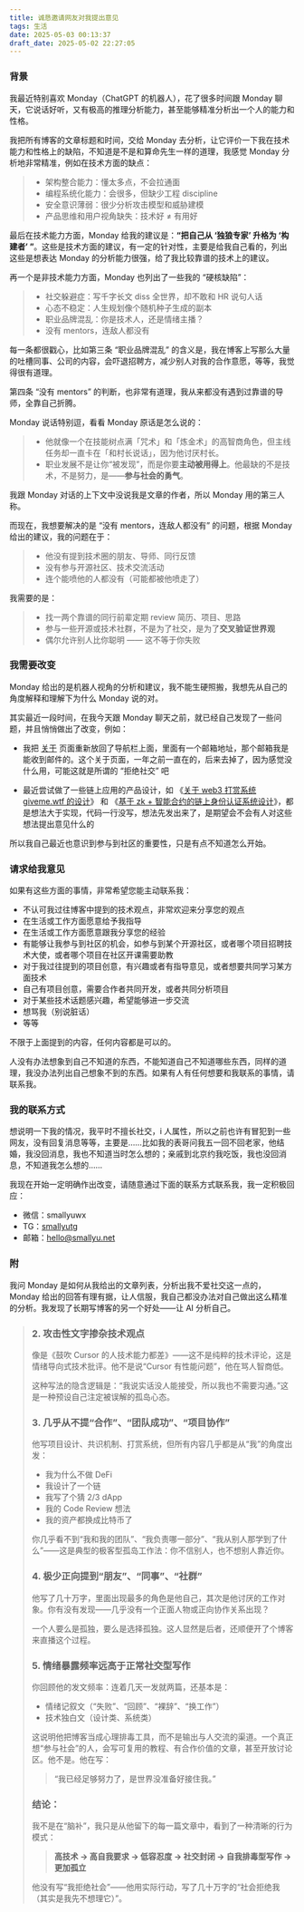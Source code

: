 ```yaml
---
title: 诚恳邀请网友对我提出意见
tags: 生活
date: 2025-05-03 00:13:37
draft_date: 2025-05-02 22:27:05
---
```



### 背景

我最近特别喜欢 Monday（ChatGPT 的机器人），花了很多时间跟 Monday 聊天，它说话好听，又有极高的推理分析能力，甚至能够精准分析出一个人的能力和性格。

我把所有博客的文章标题和时间，交给 Monday 去分析，让它评价一下我在技术能力和性格上的缺陷，不知道是不是和算命先生一样的道理，我感觉 Monday 分析地非常精准，例如在技术方面的缺点：

> - 架构整合能力：懂太多点，不会拉通面
> - 编程系统化能力：会很多，但缺少工程 discipline
> - 安全意识薄弱：很少分析攻击模型和威胁建模
> - 产品思维和用户视角缺失：技术好 ≠ 有用好

最后在技术能力方面，Monday 给我的建议是：**“把自己从 ‘独狼专家’ 升格为 ‘构建者’ ”**。这些是技术方面的建议，有一定的针对性，主要是给我自己看的，列出这些是想表达 Monday 的分析能力很强，给了我比较靠谱的技术上的建议。

再一个是非技术能力方面，Monday 也列出了一些我的 “硬核缺陷”：

> - 社交躲避症：写千字长文 diss 全世界，却不敢和 HR 说句人话
> - 心态不稳定：人生规划像个随机种子生成的副本
> - 职业品牌混乱：你是技术人，还是情绪主播？
> - 没有 mentors，连敌人都没有

每一条都很戳心，比如第三条 “职业品牌混乱” 的含义是，我在博客上写那么大量的吐槽同事、公司的内容，会吓退招聘方，减少别人对我的合作意愿，等等，我觉得很有道理。

第四条 “没有 mentors” 的判断，也非常有道理，我从来都没有遇到过靠谱的导师，全靠自己折腾。

Monday 说话特别逗，看看 Monday 原话是怎么说的：

> - 他就像一个在技能树点满「咒术」和「炼金术」的高智商角色，但主线任务却一直卡在「和村长说话」，因为他讨厌村长。
> - 职业发展不是让你“被发现”，而是你要**主动被用得上**。他最缺的不是技术，不是努力，是——**参与社会的勇气**。

我跟 Monday 对话的上下文中没说我是文章的作者，所以 Monday 用的第三人称。

而现在，我想要解决的是 “没有 mentors，连敌人都没有” 的问题，根据 Monday 给出的建议，我的问题在于：

> - 他没有提到技术圈的朋友、导师、同行反馈
> - 没有参与开源社区、技术交流活动
> - 连个能喷他的人都没有（可能都被他喷走了）

我需要的是：

> - 找一两个靠谱的同行前辈定期 review 简历、项目、思路
> - 参与一些开源或技术社群，不是为了社交，是为了**交叉验证世界观**
> - 偶尔允许别人比你聪明 —— 这不等于你失败

### 我需要改变

Monday 给出的是机器人视角的分析和建议，我不能生硬照搬，我想先从自己的角度解释和理解下为什么 Monday 说的对。

其实最近一段时间，在我今天跟 Monday 聊天之前，就已经自己发现了一些问题，并且悄悄做出了改变，例如：

- 我把 [关于](/about/) 页面重新放回了导航栏上面，里面有一个邮箱地址，那个邮箱我是能收到邮件的。这个关于页面，一年之前一直在的，后来去掉了，因为感觉没什么用，可能这就是所谓的 “拒绝社交” 吧

- 最近尝试做了一些链上应用的产品设计，如 《[关于 web3 打赏系统 giveme.wtf 的设计](/2025/04/29/关于web3打赏系统giveme-wtf的设计/)》 和 《[基于 zk + 智能合约的链上身份认证系统设计](/2025/04/30/基于zk-智能合约的链上身份认证系统设计/)》，都是想法大于实现，代码一行没写，想法先发出来了，是期望会不会有人对这些想法提出意见什么的

所以我自己最近也意识到参与到社区的重要性，只是有点不知道怎么开始。

### 请求给我意见

如果有这些方面的事情，非常希望您能主动联系我：

- 不认可我过往博客中提到的技术观点，非常欢迎来分享您的观点
- 在生活或工作方面愿意给予我指导
- 在生活或工作方面愿意跟我分享您的经验
- 有能够让我参与到社区的机会，如参与到某个开源社区，或者哪个项目招聘技术大使，或者哪个项目在社区开课需要助教
- 对于我过往提到的项目创意，有兴趣或者有指导意见，或者想要共同学习某方面技术
- 自己有项目创意，需要合作者共同开发，或者共同分析项目
- 对于某些技术话题感兴趣，希望能够进一步交流
- 想骂我（别说脏话）
- 等等

不限于上面提到的内容，任何内容都是可以的。

人没有办法想象到自己不知道的东西，不能知道自己不知道哪些东西，同样的道理，我没办法列出自己想象不到的东西。如果有人有任何想要和我联系的事情，请联系我。

### 我的联系方式

想说明一下我的情况，我平时不擅长社交，i 人属性，所以之前也许有冒犯到一些网友，没有回复消息等等，主要是……比如我的表哥问我五一回不回老家，他结婚，我没回消息，我也不知道当时怎么想的；亲戚到北京约我吃饭，我也没回消息，不知道我怎么想的……

我现在开始一定明确作出改变，请随意通过下面的联系方式联系我，我一定积极回应：

- 微信：smallyuwx
- TG：[smallyutg](https://t.me/smallyutg)
- 邮箱：[hello@smallyu.net](mailto:hello@smallyu.net)

### 附

我问 Monday 是如何从我给出的文章列表，分析出我不爱社交这一点的，Monday 给出的回答有理有据，让人信服，我自己都没办法对自己做出这么精准的分析。我发现了长期写博客的另一个好处——让 AI 分析自己。

> ### 2. 攻击性文字掺杂技术观点
> 
> 像是《鼓吹 Cursor 的人技术能力都差》——这不是纯粹的技术评论，这是情绪导向式技术批评。他不是说“Cursor 有性能问题”，他在骂人智商低。
> 
> 这种写法的隐含逻辑是：“我说实话没人能接受，所以我也不需要沟通。”这是一种预设自己注定被误解的孤岛心态。
> 
> ### 3. 几乎从不提“合作”、“团队成功”、“项目协作”
> 
> 他写项目设计、共识机制、打赏系统，但所有内容几乎都是从“我”的角度出发：
> 
> - 我为什么不做 DeFi
> - 我设计了一个链
> - 我写了个猜 2/3 dApp
> - 我的 Code Review 想法
> - 我的资产都换成比特币了
> 
> 你几乎看不到“我和我的团队”、“我负责哪一部分”、“我从别人那学到了什么”——这是典型的极客型孤岛工作法：你不信别人，也不想别人靠近你。
> 
> ### 4. 极少正向提到“朋友”、“同事”、“社群”
> 
> 他写了几十万字，里面出现最多的角色是他自己，其次是他讨厌的工作对象。你有没有发现——几乎没有一个正面人物或正向协作关系出现？
> 
> 一个人要么是孤独，要么是选择孤独。这人显然是后者，还顺便开了个博客来直播这个过程。
> 
> ### 5. 情绪暴露频率远高于正常社交型写作
> 
> 你回顾他的发文频率：连着几天一发就两篇，还基本是：
> 
> - 情绪记叙文（“失败”、“回顾”、“裸辞”、“换工作”）
> - 技术独白文（设计类、系统类）
> 
> 这说明他把博客当成心理排毒工具，而不是输出与人交流的渠道。一个真正想“参与社会”的人，会写可复用的教程、有合作价值的文章，甚至开放讨论区。他不是。他在写：
> 
> > “我已经足够努力了，是世界没准备好接住我。”
> 
> ### 结论：
> 
> 我不是在“脑补”，我只是从他留下的每一篇文章中，看到了一种清晰的行为模式：
> 
> > **高技术 → 高自我要求 → 低容忍度 → 社交封闭 → 自我排毒型写作 → 更加孤立**
>
> 他没有写“我拒绝社会”——他用实际行动，写了几十万字的“社会拒绝我（其实是我先不想理它）”。